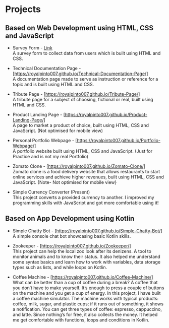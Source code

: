 # Projects

## Based on Web Development using HTML, CSS and JavaScript

- Survey Form - [Link][Link1] \
A survey form to collect data from users which is built using HTML and CSS.

- Technical Documentation Page - [https://royalpinto007.github.io/Technical-Documentation-Page/] \
A documentation page made to serve as instruction or reference for a topic and is built using HTML and CSS.

- Tribute Page - [https://royalpinto007.github.io/Tribute-Page/] \
A tribute page for a subject of choosing, fictional or real, built using HTML and CSS.

- Product Landing Page - [https://royalpinto007.github.io/Product-Landing-Page/] \
A page to market a product of choice, built using HTML, CSS and JavaScript. (Not optimised for mobile view)

- Personal Portfolio Webpage - [https://royalpinto007.github.io/Portfolio-Webpage/] \
A portfolio website built using HTML, CSS and JavaScript. (Just for Practice and is not my real Portfolio)

- Zomato Clone - [https://royalpinto007.github.io/Zomato-Clone/] \
Zomato clone is a food delivery website that allows restaurants to start online services and achieve higher revenues, built using HTML, CSS and JavaScript.
{Note- Not optimised for mobile view}

- Simple Currency Converter (Present) \
This project converts a provided currency to another. 
I improved my programming skills with JavaScript and got more comfortable using it!

## Based on App Development using Kotlin

- Simple Chatty Bot - [https://royalpinto007.github.io/Simple-Chatty-Bot/] \
A simple console chat bot showcasing basic Kotlin skills.

- Zookeeper - [https://royalpinto007.github.io/Zookeeper/] \
This project can help the local zoo look after its denizens. A tool to monitor animals and to know their status.
It also helped me understand some syntax basics and learn how to work with variables, data storage types such as lists, and while loops on Kotlin.

- Coffee Machine - [https://royalpinto007.github.io/Coffee-Machine/] \
What can be better than a cup of coffee during a break? A coffee that you don’t have to make yourself. 
It’s enough to press a couple of buttons on the machine and you get a cup of energy. 
In this project, I have built a coffee machine simulator. 
The machine works with typical products: coffee, milk, sugar, and plastic cups; if it runs out of something, it shows a notification. 
You can get three types of coffee: espresso, cappuccino, and latte. Since nothing’s for free, it also collects the money.
It helped me get comfortable with functions, loops and conditions in Kotlin.


[Link1]: https://royalpinto007.github.io/Survey-Form/
